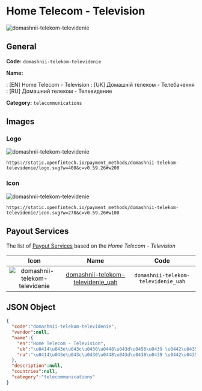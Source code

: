 
# Home Telecom - Television 
![domashnii-telekom-televidenie](https://static.openfintech.io/payment_methods/domashnii-telekom-televidenie/logo.svg?w=400&c=v0.59.26#w200)  

## General 
**Code:** `domashnii-telekom-televidenie` 
 
**Name:** 
 
:	[EN] Home Telecom - Television 
:	[UK] Домашній телеком - Телебачення 
:	[RU] Домашний телеком - Телевидение 
 
**Category:** `telecommunications` 
 

## Images 

### Logo 
![domashnii-telekom-televidenie](https://static.openfintech.io/payment_methods/domashnii-telekom-televidenie/logo.svg?w=400&c=v0.59.26#w200)  

```
https://static.openfintech.io/payment_methods/domashnii-telekom-televidenie/logo.svg?w=400&c=v0.59.26#w200
```  

### Icon 
![domashnii-telekom-televidenie](https://static.openfintech.io/payment_methods/domashnii-telekom-televidenie/icon.svg?w=278&c=v0.59.26#w100)  

```
https://static.openfintech.io/payment_methods/domashnii-telekom-televidenie/icon.svg?w=278&c=v0.59.26#w100
```  

## Payout Services 
 
The list of [Payout Services](/payout-services/) based on the _Home Telecom - Television_ 

|Icon|Name|Code| 
|:---:|:---:|:---:| 
|![domashnii-telekom-televidenie](https://static.openfintech.io/payout_methods/domashnii-telekom-televidenie/icon.svg?w=278&c=v0.59.26#w40) |[domashnii-telekom-televidenie_uah](/payout-services/domashnii-telekom-televidenie_uah/)|`domashnii-telekom-televidenie_uah`| 
 

## JSON Object 

```json
{
  "code":"domashnii-telekom-televidenie",
  "vendor":null,
  "name":{
    "en":"Home Telecom - Television",
    "uk":"\u0414\u043e\u043c\u0430\u0448\u043d\u0456\u0439 \u0442\u0435\u043b\u0435\u043a\u043e\u043c - \u0422\u0435\u043b\u0435\u0431\u0430\u0447\u0435\u043d\u043d\u044f",
    "ru":"\u0414\u043e\u043c\u0430\u0448\u043d\u0438\u0439 \u0442\u0435\u043b\u0435\u043a\u043e\u043c - \u0422\u0435\u043b\u0435\u0432\u0438\u0434\u0435\u043d\u0438\u0435"
  },
  "description":null,
  "countries":null,
  "category":"telecommunications"
}
```  
